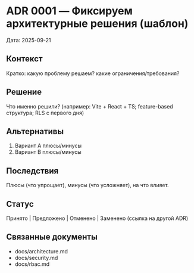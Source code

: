 ﻿# ADR 0001 — Фиксируем архитектурные решения (шаблон)
Дата: 2025-09-21

## Контекст
Кратко: какую проблему решаем? какие ограничения/требования?

## Решение
Что именно решили? (например: Vite + React + TS; feature-based структура; RLS с первого дня)

## Альтернативы
1) Вариант A  плюсы/минусы  
2) Вариант B  плюсы/минусы  

## Последствия
Плюсы (что упрощает), минусы (что усложняет), на что влияет.

## Статус
Принято | Предложено | Отменено | Заменено (ссылка на другой ADR)

## Связанные документы
- docs/architecture.md
- docs/security.md
- docs/rbac.md
